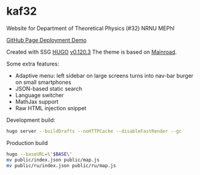 # kaf32
Website for Department of Theoretical Physics (#32) NRNU MEPhI

[GitHub Page Deployment Demo](https://sinapsel.github.io/kaf32/)

Created with SSG [HUGO](https://github.com/gohugoio/hugo) [v0.120.3](https://github.com/gohugoio/hugo/releases/download/v0.120.3/hugo_0.120.3_linux-amd64.tar.gz)
The theme is based on [Mainroad](https://github.com/Vimux/Mainroad).

Some extra features:
- Adaptive menu: left sidebar on large screens turns into nav-bar burger on small smartphones
- JSON-based static search
- Language switcher
- MathJax support
- Raw HTML injection snippet


Development build:
```bash
hugo server --buildDrafts --noHTTPCache --disableFastRender --gc                                                                  
```

Production build
```bash
hugo --baseURL=\'$BASE\'
mv public/index.json public/map.js
mv public/ru/index.json public/ru/map.js
```
